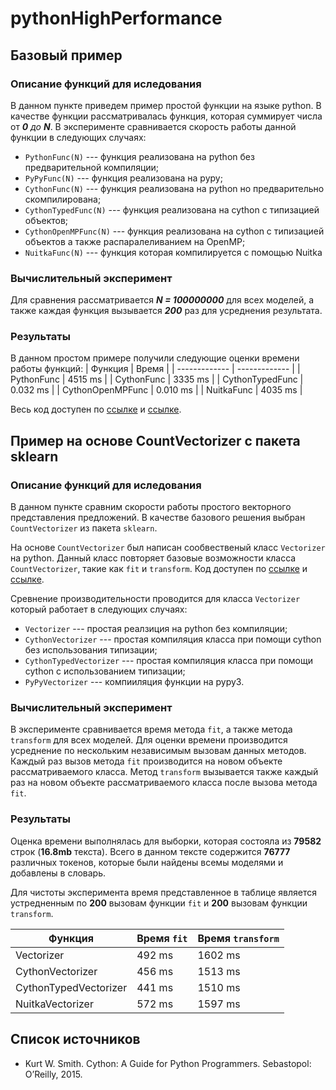 # pythonHighPerformance

## Базовый пример
### Описание функций для иследования
В данном пункте приведем пример простой функции на языке python. В качестве функции рассматривалась функция, которая суммирует числа от ***0** до **N***. В эксперименте сравнивается скорость работы данной функции в следующих случаях: 
* ```PythonFunc(N)``` --- функция реализована на python без предварительной компиляции; 
* ```PyPyFunc(N)``` --- функция реализована на pypy;
* ```CythonFunc(N)``` --- функция реализована на python но предварительно скомпилирована;
* ```CythonTypedFunc(N)``` --- функция реализована на cython с типизацией объектов;
* ```CythonOpenMPFunc(N)``` --- функция реализована на cython с типизацией объектов а также распаралеливанием на OpenMP;
* ```NuitkaFunc(N)``` --- функция которая компилируется с помощью Nuitka

### Вычислительный эксперимент
Для сравнения рассматривается ***N = 100000000*** для всех моделей, а также каждая функция вызывается ***200*** раз для усреднения результата.

### Результаты
В данном простом примере получили следующие оценки времени работы функций:
| Функция  | Время |
| ------------- | ------------- |
| PythonFunc  | 4515 ms  |
| CythonFunc  | 3335 ms  |
| CythonTypedFunc  | 0.032 ms  |
| CythonOpenMPFunc  | 0.010 ms  |
| NuitkaFunc  | 4035 ms  |

Весь код доступен по [ссылке](https://github.com/andriygav/cythonExample/blob/master/example/SimpleExample.ipynb) и [ссылке](https://github.com/andriygav/cythonExample/blob/master/example/SimpleExamplePypy.ipynb).

## Пример на основе CountVectorizer с пакета sklearn
### Описание функций для иследования
В данном пункте сравним скорости работы простого векторного представления предложений. В качестве базового решения выбран ```CountVectorizer``` из пакета ```sklearn```.

На основе ```CountVectorizer``` был написан сообвественый класс ```Vectorizer``` на python. Данный класс повторяет базовые возможности класса ```CountVectorizer```, такие как ```fit``` и ```transform```. Код доступен по [ссылке](https://github.com/andriygav/cythonExample/blob/master/example/CountVectorizer.ipynb) и [ссылке](https://github.com/andriygav/cythonExample/blob/master/example/CountVectorizerPypy.ipynb).

Сревнение производительности проводится для класса ```Vectorizer``` который работает в следующих случаях:
* ```Vectorizer``` --- простая реалзиция на python без компиляции;
* ```CythonVectorizer``` --- простая компиляция класса при помощи cython без использования типизации;
* ```CythonTypedVectorizer``` --- простая компиляция класса при помощи cython c использованием типизации;
* ```PyPyVectorizer``` --- компииляция функции на pypy3.

### Вычислительный эксперимент
В эксперименте сравнивается время метода ```fit```, а также метода ```transform``` для всех моделей. Для оценки времени производится усреднение по нескольким независимым вызовам данных методов. Каждый раз вызов метода ```fit``` производится на новом объекте рассматриваемого класса. Метод ```transform``` вызывается также каждый раз на новом объекте рассматриваемого класса после вызова метода ```fit```.
### Результаты
Оценка времени выполнялась для выборки, которая состояла из **79582** строк (**16.8mb** текста). Всего в данном тексте содержится **76777** различных токенов, которые были найдены всемы моделями и добавлены в словарь.

Для чистоты эксперимента время представленное в таблице является устредненным по **200** вызовам функции ```fit``` и **200** вызовам функции ```transform```.

| Функция  | Время ```fit``` | Время ```transform``` |
| ------------- | ------------- | ------------- |
| Vectorizer  | 492 ms | 1602 ms |
| CythonVectorizer  | 456 ms | 1513 ms |
| CythonTypedVectorizer  | 441 ms | 1510 ms |
| NuitkaVectorizer  | 572 ms | 1597 ms |




## Список источников
* Kurt W. Smith. Cython: A Guide for Python Programmers. Sebastopol: O’Reilly, 2015.
